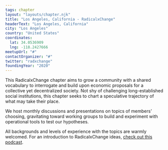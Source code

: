 ```yaml
---
tags: chapter
layout: "layouts/chapter.njk"
title: "Los Angeles, California - RadicalxChange"
headerText: "Los Angeles, California"
city: "Los Angeles"
country: "United States"
coordinates:
  lat: 34.0536909
  lng: -118.2427666
meetupUrl: "#"
contactOrganizer: "#"
twitter: "radxchange"
foundingYear: "2020"
---
```

This RadicalxChange chapter aims to grow a community with a shared vocabulary to interrogate and build upon economic proposals for a collective yet decentralized society. Not shy of challenging long-established social institutions, this chapter seeks to chart a speculative trajectory of what may take their place.

We host monthly discussions and presentations on topics of members’ choosing, gravitating toward working groups to build and experiment with operational tools to test our hypotheses.

All backgrounds and levels of experience with the topics are warmly welcomed. For an introduction to RadicalxChange ideas, [check out this podcast](https://80000hours.org/podcast/episodes/glen-weyl-radically-reforming-capitalism-and-democracy/).